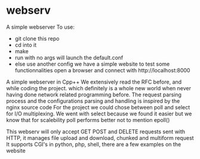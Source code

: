 # webserv
A simple webserver
To use: 
- git clone this repo
- cd into it
- make
- run with no args will launch the default.conf
- else use another config
we have a simple website to test some functionnalities open a browser and connect with http://localhost:8000

A simple webserver in Cpp++
We extensively read the RFC before, and while coding the project. which definitely is a whole new world when never having done network related programming before.
The request parsing process and the configurations parsing and handling is inspired by the nginx source code
For the project we could chose between poll and select for I/O multiplexing. We went with select because we found it easier but we know that for scalebility poll performs better not to mention epoll()

This webserv will only accept GET POST and DELETE requests sent with HTTP, it manages file upload and download, chunked and multiform request
It supports CGI's in python, php, shell, there are a few examples on the website

